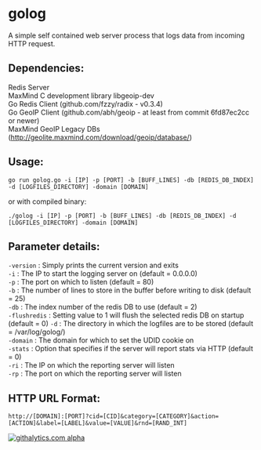 golog
=====

A simple self contained web server process that logs data from incoming HTTP request.


Dependencies:
--------------------
Redis Server<br/>
MaxMind C development library libgeoip-dev<br/>
Go Redis Client (github.com/fzzy/radix - v0.3.4)<br/>
Go GeoIP Client (github.com/abh/geoip - at least from commit 6fd87ec2cc or newer)<br/>
MaxMind GeoIP Legacy DBs  (http://geolite.maxmind.com/download/geoip/database/)<br/>


Usage:
--------------------

`go run golog.go -i [IP] -p [PORT] -b [BUFF_LINES] -db [REDIS_DB_INDEX] -d [LOGFILES_DIRECTORY] -domain [DOMAIN]` 

or with compiled binary:

`./golog -i [IP] -p [PORT] -b [BUFF_LINES] -db [REDIS_DB_INDEX] -d [LOGFILES_DIRECTORY] -domain [DOMAIN]`


Parameter details:
--------------------

`-version` : Simply prints the current version and exits <br/>
`-i` : The IP to start the logging server on (default = 0.0.0.0)<br/>
`-p` : The port on which to listen (default = 80)<br/>
`-b` : The number of lines to store in the buffer before writing to disk (default = 25)<br/>
`-db` : The index number of the redis DB to use (default = 2)<br/>
`-flushredis` : Setting value to 1 will flush the selected redis DB on startup (default = 0)
`-d` : The directory in which the logfiles are to be stored (default = /var/log/golog/)<br/>
`-domain` : The domain for which to set the UDID cookie on<br/>
`-stats` : Option that specifies if the server will report stats via HTTP (default = 0) <br/>
`-ri` : The IP on which the reporting server will listen <br/>
`-rp` : The port on which the reporting server will listen <br/>


HTTP URL Format:
--------------------

`http://[DOMAIN]:[PORT]?cid=[CID]&category=[CATEGORY]&action=[ACTION]&label=[LABEL]&value=[VALUE]&rnd=[RAND_INT]`


[![githalytics.com alpha](https://cruel-carlota.pagodabox.com/f70384f88bf609745a1ae8a3d9255f01 "githalytics.com")](http://githalytics.com/hartfordfive/golog)
